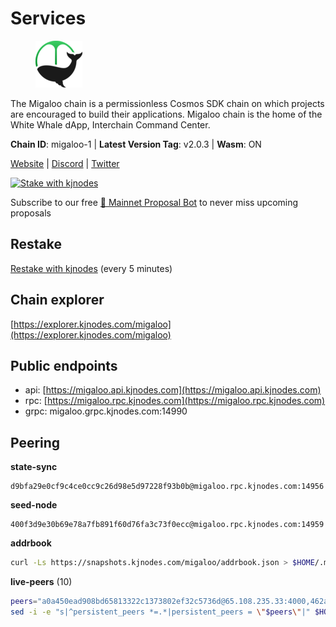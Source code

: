 # Services

<figure><img src="https://raw.githubusercontent.com/kj89/cosmos-images/main/logos/migaloo.png" alt=""><figcaption></figcaption></figure>

The Migaloo chain is a permissionless Cosmos SDK chain on which  projects are encouraged to build their applications. Migaloo chain  is the home of the White Whale dApp, Interchain Command Center.

**Chain ID**: migaloo-1 | **Latest Version Tag**: v2.0.3 | **Wasm**: ON

[Website](https://whitewhale.money) | [Discord](https://discord.gg/AyvcgD4jy3) | [Twitter](https://twitter.com/WhiteWhaleDefi)

[![Stake with kjnodes](https://i.ibb.co/cr44Q8j/button-stake-with-kjnodes.png)](https://restake.app/migaloo/migaloovaloper1jxtgnfw3tatfh90ju9j76dfrt3yea0zw2vnr8v)

Subscribe to our free [🤖 Mainnet Proposal Bot](https://t.me/kjnodes_proposal_bot) to never miss upcoming proposals

## Restake

[Restake with kjnodes](https://restake.app/migaloo/migaloovaloper1jxtgnfw3tatfh90ju9j76dfrt3yea0zw2vnr8v) (every 5 minutes)
## Chain explorer
[https://explorer.kjnodes.com/migaloo](https://explorer.kjnodes.com/migaloo)

## Public endpoints

* api: [https://migaloo.api.kjnodes.com](https://migaloo.api.kjnodes.com)
* rpc: [https://migaloo.rpc.kjnodes.com](https://migaloo.rpc.kjnodes.com)
* grpc: migaloo.grpc.kjnodes.com:14990

## Peering

**state-sync**

```text
d9bfa29e0cf9c4ce0cc9c26d98e5d97228f93b0b@migaloo.rpc.kjnodes.com:14956
```

**seed-node**

```text
400f3d9e30b69e78a7fb891f60d76fa3c73f0ecc@migaloo.rpc.kjnodes.com:14959
```

**addrbook**
```bash
curl -Ls https://snapshots.kjnodes.com/migaloo/addrbook.json > $HOME/.migalood/config/addrbook.json
```

**live-peers** (10)
```bash
peers="a0a450ead908bd65813322c1373802ef32c5736d@65.108.235.33:4000,462a37ca052c4d058e505959393574045dce9489@116.202.36.240:20756,9cb7ba30c7eb7e9b516b90e09ca0f53250927440@146.59.52.135:8095,7603409373d43dfa078bcdc8dd380e4b7105f7cb@178.128.42.132:26120,0326c9ee117587b7ebe3b26b00820642a8cf48ff@65.108.238.102:20756,2f1650c361f2f92d0e456960b01579c3484fa683@116.202.143.93:26656,9780ea85f4d0f4cb5ebca14992ce11ebe1982d35@188.172.229.26:26656,1dbde442aa955aa77f62ddfea74ee18bf706a50f@15.235.114.194:20756,8b82817f0ea0117cb039050853a5d49b9a4ebf23@178.128.238.183:26120,a834ef7ec0a65ac7c5bf976a9af5adb3a71d7a19@65.108.8.247:20756"
sed -i -e "s|^persistent_peers *=.*|persistent_peers = \"$peers\"|" $HOME/.migalood/config/config.toml
```
